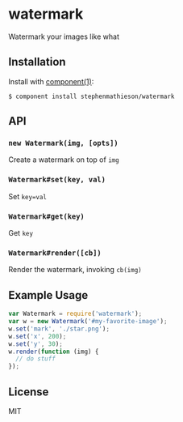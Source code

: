 
# watermark

  Watermark your images like what

## Installation

  Install with [component(1)](http://component.io):

    $ component install stephenmathieson/watermark

## API

### `new Watermark(img, [opts])`

  Create a watermark on top of `img`

### `Watermark#set(key, val)`

  Set `key=val`

### `Watermark#get(key)`

  Get `key`

### `Watermark#render([cb])`

  Render the watermark, invoking `cb(img)`


## Example Usage

```js
var Watermark = require('watermark');
var w = new Watermark('#my-favorite-image');
w.set('mark', './star.png');
w.set('x', 200);
w.set('y', 30);
w.render(function (img) {
  // do stuff
});
```

## License

  MIT
